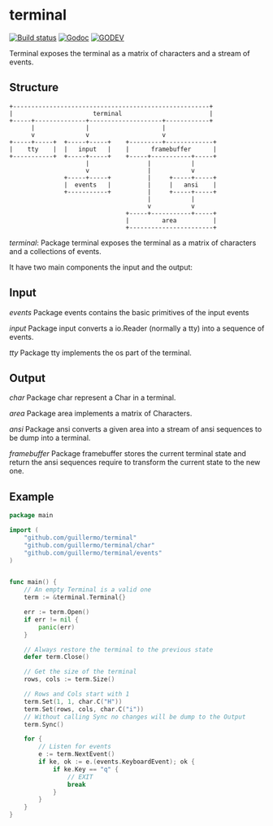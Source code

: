 # terminal

[![Build status](https://github.com/guillermo/terminal/workflows/Go/badge.svg)](https://github.com/guillermo/terminal/actions?query=workflow%3AGo)
[![Godoc](https://godoc.org/github.com/guillermo/terminal?status.svg)](https://godoc.org/github.com/guillermo/terminal)
[![GODEV](https://img.shields.io/badge/godev-overview-5272B4.svg)](https://pkg.go.dev/github.com/guillermo/terminal?tab=overview)

Terminal exposes the terminal as a matrix of characters and a stream of events.

## Structure 

```asciiart
+------------------------------------------------------+
|                      terminal                        |
+-----+--------------+--------------------+------------+
      |              |                    |
      v              v                    v
+-----+-----+  +-----+-----+    +---------+-------------+
|    tty    |  |   input   |    |      framebuffer      |
+-----------+  +-----+-----+    +-----+-----------+-----+
                     |                |           |
                     v                |           v
               +-----+-----+          |     +-----+-----+
               |  events   |          |     |   ansi    |
               +-----------+          |     +-----+-----+
                                      |           |
                                      v           v
                                +-----+-----------+-----+
                                |         area          |
                                +-----------------------+

```

*terminal*: Package terminal exposes the terminal as a matrix of characters and a collections of events.

It have two main components the input and the output:

## Input

*events* Package events contains the basic primitives of the input events

*input* Package input converts a io.Reader (normally a tty) into a sequence of events.

*tty* Package tty implements the os part of the terminal.

## Output

*char* Package char represent a Char in a terminal.

*area* Package area implements a matrix of Characters.

*ansi* Package ansi converts a given area into a stream of ansi sequences to be dump into a terminal.

*framebuffer* Package framebuffer stores the current terminal state and return the ansi sequences require to transform the current state to the new one.






## Example

```go
package main

import (
    "github.com/guillermo/terminal"
    "github.com/guillermo/terminal/char"
    "github.com/guillermo/terminal/events"
)


func main() {
	// An empty Terminal is a valid one
	term := &terminal.Terminal{}

	err := term.Open()
	if err != nil {
		panic(err)
	}

	// Always restore the terminal to the previous state
	defer term.Close()

	// Get the size of the terminal
	rows, cols := term.Size()

	// Rows and Cols start with 1
	term.Set(1, 1, char.C("H"))
    term.Set(rows, cols, char.C("i"))
    // Without calling Sync no changes will be dump to the Output
	term.Sync()

	for {
		// Listen for events
		e := term.NextEvent()
		if ke, ok := e.(events.KeyboardEvent); ok {
			if ke.Key == "q" {
				// EXIT
				break
			}
		}
	}
}
```


